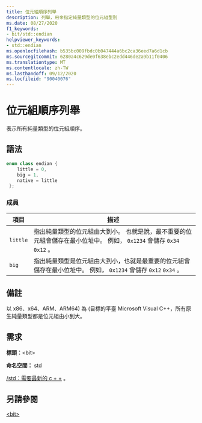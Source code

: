 ```yaml
---
title: 位元組順序列舉
description: 列舉，用來指定純量類型的位元組型別
ms.date: 08/27/2020
f1_keywords:
- bit/std::endian
helpviewer_keywords:
- std::endian
ms.openlocfilehash: b535bc009fbdc0b047444a6bc2ca36eed7a6d1cb
ms.sourcegitcommit: 6280a4c629de0f638ebc2edd446de2a9b11f0406
ms.translationtype: MT
ms.contentlocale: zh-TW
ms.lasthandoff: 09/12/2020
ms.locfileid: "90040076"
---
```

# <a name="endian-enum"></a>位元組順序列舉

表示所有純量類型的位元組順序。

## <a name="syntax"></a>語法

```cpp
enum class endian {
    little = 0,
    big = 1,
    native = little
 };
```

### <a name="members"></a>成員

|項目|描述|
|-|-|
| `little` | 指出純量類型的位元組由大到小。 也就是說，最不重要的位元組會儲存在最小位址中。 例如， `0x1234` 會儲存 `0x34` `0x12` 。  |
| `big` | 指出純量類型是位元組由大到小，也就是最重要的位元組會儲存在最小位址中。 例如， `0x1234` 會儲存 `0x12` `0x34` 。  |

## <a name="remarks"></a>備註

以 x86、x64、ARM、ARM64) 為 (目標的平臺 Microsoft Visual C++，所有原生純量類型都是位元組由小到大。

## <a name="requirements"></a>需求

**標頭：**\<bit>

**命名空間：** std

[/std：需要最新的 c + +](../build/reference/std-specify-language-standard-version.md) 。

## <a name="see-also"></a>另請參閱

[\<bit>](../standard-library/bit.md)  
